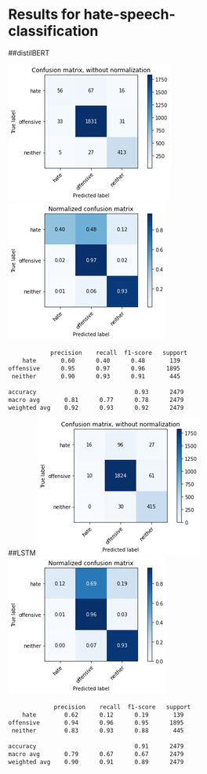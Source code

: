 # Results for hate-speech-classification

##distilBERT

![Confusion matrix_bert](images/distilbert.png)
![Confusion matrix_bert2](images/distilbert_norm.png)
    
                precision    recall  f1-score   support
        hate       0.60      0.40      0.48       139
    offensive      0.95      0.97      0.96      1895
     neither       0.90      0.93      0.91       445

    accuracy                            0.93      2479
    macro avg       0.81      0.77      0.78      2479
    weighted avg    0.92      0.93      0.92      2479

##LSTM
![Confusion matrix_lstm](images/lstm.png)
![Confusion matrix_lstm2](images/lstm_norm.png)

                 precision    recall  f1-score   support
        hate        0.62      0.12      0.19       139
    offensive       0.94      0.96      0.95      1895
     neither        0.83      0.93      0.88       445

    accuracy                            0.91      2479
    macro avg       0.79      0.67      0.67      2479
    weighted avg    0.90      0.91      0.89      2479
